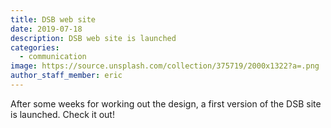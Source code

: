 ```yaml
---
title: DSB web site
date: 2019-07-18
description: DSB web site is launched
categories:
  - communication
image: https://source.unsplash.com/collection/375719/2000x1322?a=.png
author_staff_member: eric
---
```

After some weeks for working out the design, a first version of the DSB site is launched. Check it out!